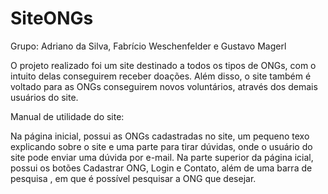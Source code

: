 # SiteONGs
Grupo: Adriano da Silva, Fabrício Weschenfelder e Gustavo Magerl

O projeto realizado foi um site destinado a todos os tipos de ONGs, com o intuito delas conseguirem receber doações. Além disso, o site também é voltado para as ONGs conseguirem novos voluntários, através dos demais usuários do site.

Manual  de utilidade do site:

Na página inicial, possui as ONGs cadastradas no site, um pequeno texo explicando sobre o site e uma parte para tirar dúvidas, onde o usuário do site pode enviar uma dúvida por e-mail.
Na parte superior  da página icial, possui os botões Cadastrar ONG, Login e Contato, além de uma barra de pesquisa , em que é possível pesquisar a ONG que desejar.
